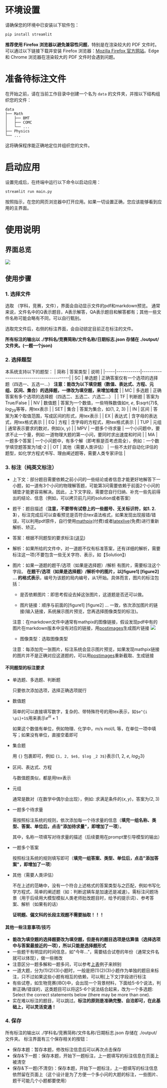 
# 环境设置

请确保您的环境中已安装以下软件包：

```bash
pip install streamlit
```

**推荐使用 Firefox 浏览器以避免兼容性问题**，特别是在渲染较大的 PDF 文件时。可以通过以下链接下载并安装 Firefox 浏览器：[Mozilla Firefox 官方网站](https://www.firefox.com.cn/)。Edge 和 Chrome 浏览器在渲染较大的 PDF 文件时会遇到问题。

# 准备待标注文件

在开始之前，请在当前工作目录中创建一个名为 `data` 的文件夹，并按以下结构组织您的文件：

```
data
├── Math
│   ├── BMT
│   ├── COMC
│   └── ...
├── Physics
└── ...
```

这将确保程序能正确地定位并组织您的文件。

# 启动应用

设置完成后，在终端中运行以下命令以启动应用：

```bash
streamlit run main.py
```

按照指示，在您的网页浏览器中打开应用。如果一切设置正确，您应该能够看到应用的主界面。

# 使用说明

## 界面总览
![](./figures/page_overview.png)

## 使用步骤
### 1. 选择文件
选取 （学科，竞赛，文件），界面会自动显示文件的pdf和markdown预览。
通常来说，文件名中的Q表示题目，A表示解答，QA表示题目和解答都有；其他一些文件名称可能会略有不同，可以自行甄别。

选取完文件后，右侧的标注界面，会自动锁定目前正在标注的文件。

**所有标注的输出以 ./学科名/竞赛简称/文件名称/日期标志.json  存储在 ./output/ 文件夹。(一题一个json)**

### 2. 选择题型
本系统支持以下的题型：
| 简称  | 答案类型       | 说明                                       |
|-----|------------|------------------------------------------|
| SC  | 单选题        | 正确答案仅有一个选项的选择题（四选一、五选一...） **注意：能改为以下填空题（数值、表达式、方程、元组、区间、集合）的选择题，一律改为填空题，来增加难度**             |
| MC  | 多选题        | 正确答案有多个选项的选择题（四选二、五选二、六选二...）            |
| TF  | 判断题        | 答案为True/False                            |
| NV  | 数值题        | 答案为一个数值，一些特殊数值如$\pi$, $e$, $\sqrt{7}$, $log_29$等等，用tex表示 |
| SET | 集合         | 答案为集合，如{1, 2, 3}                         |
| IN  | 区间         | 答案为某个取值范围，写成区间的形式，用tex表示                 |
| EX  | 表达式        | 含字母的表达式，用tex格式表示                         |
| EQ  | 方程         | 含字母的方程式，用tex格式表示                         |
| TUP | 元组         | 通常表示要求的数对，例如(x, y)                       |
| MPV | 一题多个待求量    | 一个小问题中，要求不止一个量，例如:一道物理大题的第一小问，要同时求出速度和时间 |
| MA  | 一题多个答案     | 一个小问题中，有多个解（即考察是否考虑周全），例如：一个数学填空题答案为1或-2 |
| OT  | 其他（需要人类评估） | 一些不太好自动化评估的题型，如化学方程式书写、理由阐述题等，需要人类专家评估   |

### 3. 标注（**纯英文标注**）
- 上下文：部分题目需要依赖之前小问的一些结论或者信息才能更好地解答下一小题，如一道有3个小问的物理解答题，可能第3问需要依赖于前面2个小问的铺垫才能更容易解决。因此，上下文字段，需要您自行归纳、补充一些先前得出的结论、信息（例如，可以拷贝前几问的solution或者答案）
- 题干：题目描述（**注意，不要带有试卷上的一些题号、无关标识符，如1. 2. 3**），标注完成后可以查看预览是否符合tex语法格式，如果发现出现报错/错误，可以利用pdf原件，自行使用[mathpix](https://mathpix.com/)(付费)或者[latexlive](https://www.latexlive.com/)(免费)进行重新解析、矫正。
- 答案：根据不同题型的要求标注([详见](#不同题型的标注要求))
- 解析：如果所给的文件中，对一道题不仅有标准答案，还有详细的解析，需要标注这一项(不要包含一些无关字符、表示，如【Solution】)
- 图片：如果一道题的题干/选项（如果是选择题）/解析 有图片，需要标注这个字段。
**在题干/选项（如果是选择题）/解析中的图片，以[figure1] [figure2] ... 的格式表示**，编号为该题的局内编号，从1开始。具体而言，图片的标注包括：
  - 是否依赖图片：即思考假设去掉这张图片，这道题是否还可以做。

  - 图片链接：顺序与前面的[figure1] [figure2] ... 一致，依次添加图片的链接(输入链接，系统展示图片预览，您再选择图像类型的标注)。
  
  注意：在markdown文件中通常有mathpix的图像链接，假设发现pdf中有的图片在markdown版本中没有对应的链接，用[postimages](https://postimages.org/)生成图片链接
![](./figures/postimage.png)

  - 图像类型：选取图像类型

  注意：每添加完一张图片，标注系统会显示图片预览，如果发现mathpix链接的图片并不是正确对应这道题的，可以用[postimages](https://postimages.org/)重新截取、生成链接



#### 不同题型的标注要求
- 单选题、多选题、判断题

  只要依次添加选项，选择正确选项就行
- 数值题

  简单的可以直接填写数字，复杂的、带特殊符号的用tex表示，如`$e^{i \pi}+1$`用来表示$e^{i \pi}+1$

  如果这个数值有单位，例如物理、化学中，m/s  mol/L 等，在单位一项中填写；如果没有单位，直接空着即可
- 集合题

  用 `{}` 包裹即可，例如 `{1, 2, $e$, $log _2 3$}`表示{1, 2, $e$, $log _2 3$}

- 区间、表达式、方程

  与数值题类似，都是用tex表示

- 元组

  通常是数对（在数学中偶尔会出现），例如: 求满足条件的$(x, y)$，答案为$(2, 3)$

- 一题多个待求量

  需按照标注系统的规则，依次添加每一个待求量的信息（**填完一组名称、类型、答案、单位后，点击"添加待求量"，即增加了一项**）。
  
  其中，名称一项填写对待求量的描述（后续要用在prompt里引导模型的输出）

- 一题多个答案

  按照标注系统的规则填写即可（**填完一组答案、类型、单位后，点击"添加答案"，即增加了一项**）
  
- 其他（需要人类评估）

  不在上述的范畴中，没有一个符合上述格式的答案类型与之匹配，例如书写化学方程式、简单的阐述题（如：判断这辆车是加速还是减速）。需标注问题场景（用于后续用大模型模拟人类老师批改题目时，给予的提示词）、参考答案、解析（如果有的话）

  **证明题、偏文科的长段主观题不需要抽取！！！**

#### 其他一些注意事项/技巧
- **能改为填空题的选择题要改为填空题，但是有的题目选项是估算值（选择选项中与答案最接近的一项），所以只能是选择题形式**
- 一些题干有明显的时间信息，如"今年..."，需要结合试卷的年份（通常文件名就可以体现），做一些微改
- 注意区分一题多解和一题多问，可以参考[上表](#2-选择题型)例子来辨别
- 一道大题，分为(1)(2)(3)小题时，一般是把(1)(2)(3)小题作为单独的题目来标注，只不过如果这些小题有相互的依赖，可以用[上下文]字段进行标注
- 有些试卷，如生物竞赛(IBO)中，会出现一个背景材料，下面给5-6个说法，判断正确/错误的，这类题目可以将这5-6个说法结合起来，改为一个多选题: Select the correct statements below (there may be more than one).
- 实在难以标注的题目，可以跳过。**标注的原则是准确完整、自洽即可，在此基础上，可以灵活变通！**

### 4. 保存
所有标注的输出以 ./学科名/竞赛简称/文件名称/日期标志.json  存储在 ./output/ 文件夹。
标注界面有三个保存相关的按钮：
- 保存本题：暂存本题，修改标注信息后可以再次点击保存
- 保存&下一题：保存本题，开始下一题标注，上一题填写的标注信息在页面上被清空
- 保存&下一题(不清空)：保存本题，开始下一题标注，上一题填写的标注信息依然留在页面上（这个设计是为了方便一个多小问的大题的标注，一些图片、题干可能几个小题都要使用）
